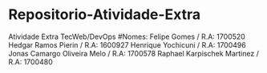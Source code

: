 # Repositorio-Atividade-Extra
Atividade Extra TecWeb/DevOps
#Nomes: Felipe Gomes / R.A: 1700520
        Hedgar Ramos Pierin / R.A: 1600927
        Henrique Yochicuni / R.A: 1700496
        Jonas Camargo Oliveira Melo / R.A: 1700578
        Raphael Karpischek Martinez / R.A: 1700480
